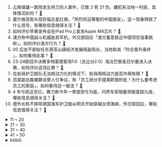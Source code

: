 1. 云南镇雄一医院发生持刀伤人事件，已致 2 死 21 伤，嫌犯系当地一村民，具体情况如何？ [:link:](https://www.zhihu.com/question/655233854)
2. 塞尔维亚街头现巨幅五星红旗，「热烈欢迎尊敬的中国朋友」，这一现象释放了什么信号，有哪些信息值得关注？ [:link:](https://www.zhihu.com/question/655160434)
3. 如何评价苹果发布会在iPad Pro上首发Apple M4芯片？ [:link:](https://www.zhihu.com/question/655276381)
4. 澳方称中国战斗机威胁其军机，外交部回应「澳方蓄意抵近中国领空滋事挑衅」，如何评价澳方行为？ [:link:](https://www.zhihu.com/question/655242590)
5. 00 后女干部拟任东莞茶山镇经济发展局副局长，当地称其「符合晋升条件 」，如何看待此事？ [:link:](https://www.zhihu.com/question/655233703)
6. 23-24欧冠半决赛多特蒙德客场1:0（总比分2:0）淘汰巴黎圣日尔曼进入决赛，如何评价这场比赛？ [:link:](https://www.zhihu.com/question/655285524)
7. 在航母护卫舰队无法核动力化的情况下，航母用核动力是否作用有限？ [:link:](https://www.zhihu.com/question/654937132)
8. 百度副总裁璩静谈管人引争议，称「员工闹分手提离职我秒批！为什么要考虑员工的家庭」，如何看待这一做法？ [:link:](https://www.zhihu.com/question/655203171)
9. 4 年亏损近百亿，赛力斯今年一季度扭亏为盈，问界车型销量贡献度超九成，哪些信息值得关注？ [:link:](https://www.zhihu.com/question/655212254)
10. 德外长称不排除德国海军护卫舰从明天开始穿越台湾海峡，外交部回应，哪些信息值得关注？ [:link:](https://www.zhihu.com/question/655218058)
<details>
<summary>11 ~ 20</summary>

11. 在编老师，婆婆车祸瘫痪，老公是辅警，我和老公谁该辞职带孩子吗？ [:link:](https://www.zhihu.com/question/654796206)
12. 鸿蒙智行全系 4 月蝉联新势力销量冠军，全系交付新车 29632 辆，，哪些信息值得关注？ [:link:](https://www.zhihu.com/question/655103309)
13. 一旦以色列全面入侵拉法和约旦河西岸，埃及、黎巴嫩和约旦进行地面军事干涉的可能性有多大？ [:link:](https://www.zhihu.com/question/654418133)
14. 考研名师汤家凤免单数学题出了个送分题却难倒众人遭吐槽，其回应称「怎么还有脸笑」，题目难度究竟有多大？ [:link:](https://www.zhihu.com/question/655210515)
15. 《庆余年》即将回归，原著中哪些角色和剧情让人意难平？ [:link:](https://www.zhihu.com/question/655233893)
16. 为什么大家对雷军的评价这么高？ [:link:](https://www.zhihu.com/question/651246802)
17. 为给爸爸攒心脏手术费，小伙月薪 4000 三年攒 13 万救爸爸，你怎么看？ [:link:](https://www.zhihu.com/question/655144941)
18. 嫦娥六号去月球快速挖土返回，为什么这次登月不携带月球车呢？ [:link:](https://www.zhihu.com/question/654850512)
19. 为什么大学里上课几乎没几个人听课? [:link:](https://www.zhihu.com/question/453139394)
20. 苹果首次推出 11 英寸和 13 英寸 iPad Air，配备 M2 芯片，有何亮点？你会考虑入手吗？ [:link:](https://www.zhihu.com/question/655276185)
</details>
<details>
<summary>21 ~ 30</summary>

21. 在婚姻中如何提升女性的情绪管理能力？ [:link:](https://www.zhihu.com/question/650172905)
22. 掘金和森林狼谁能晋级下一轮? [:link:](https://www.zhihu.com/question/654580995)
23. 刚进入职场，领导不喜欢你，你怎么办？ [:link:](https://www.zhihu.com/question/655038038)
24. 我国海军为什么感觉越来越强大起来? [:link:](https://www.zhihu.com/question/646792200)
25. 有能力跑马拉松的人，自行车骑行的能力是不是也很强？ [:link:](https://www.zhihu.com/question/654594629)
26. 孩子睡觉打呼噜真的会变笨吗？打呼噜该如何治疗？ [:link:](https://www.zhihu.com/question/655132311)
27. 哪些动物可以杀死东北虎？ [:link:](https://www.zhihu.com/question/565888353)
28. 问界就山西运城 M7 事故中相关技术问题发布说明回应四大疑问，哪些信息值得关注？ [:link:](https://www.zhihu.com/question/655131839)
29. 有没有一张照片捕捉到你家猫认真观察的瞬间？ [:link:](https://www.zhihu.com/question/650233844)
30. 官方回应4条高铁线票价调整的依据和考量，涨价后的高铁是否还有性价比优势？ [:link:](https://www.zhihu.com/question/655214325)
</details>
<details>
<summary>31 ~ 40</summary>

31. 为何萧炎都升四星斗尊了还在用八极崩？ [:link:](https://www.zhihu.com/question/653829119)
32. 如何看待 DeepSeek 发布的 MoE 大模型 DeepSeek-V2？ [:link:](https://www.zhihu.com/question/655172528)
33. 16-17世纪的战阵中火枪兵在敌人骑兵/近战步兵接近时如何应对？ [:link:](https://www.zhihu.com/question/654777800)
34. 黄金狂飙，钻石崩了，原因分别是什么？给相关行业带来了哪些影响？ [:link:](https://www.zhihu.com/question/655199129)
35. 刚开始跑步，跑 10 分钟就喘不过气来，怎么坚持下去？ [:link:](https://www.zhihu.com/question/653134700)
36. 为什么多姑娘活的好好的，尤二姐却被舆论杀死? [:link:](https://www.zhihu.com/question/564862237)
37. 究竟是谈钱伤感情还是谈感情伤钱？ [:link:](https://www.zhihu.com/question/35490984)
38. 美菲军演击沉中国制造船只，外交部回应「有关国家用精神胜利法搞自我安慰」，如何评价此次美菲联合军演？ [:link:](https://www.zhihu.com/question/655240683)
39. 如何看待 5 月 7 日苹果发布 ApplePencil Pro？该产品有何亮点？ [:link:](https://www.zhihu.com/question/655277332)
40. ASPLOS 2024有哪些值得关注的论文？ [:link:](https://www.zhihu.com/question/629886104)
</details>
<details>
<summary>41 ~ 50</summary>

41. 如果世界末日以全球高温的形式出现，那应如何自救？ [:link:](https://www.zhihu.com/question/543093974)
42. 《原神》中有哪些好用的跑图角色值得推荐？ [:link:](https://www.zhihu.com/question/655092884)
43. 你有什么值得分享的文案吗？ [:link:](https://www.zhihu.com/question/655034934)
44. 五一假期国内旅游出游2.95亿人次，游客花费共1668.9亿元，哪些信息值得关注？这个假期你去哪了？ [:link:](https://www.zhihu.com/question/655122102)
45. 苹果M4芯片发布，10核CPU+10核GPU，2024款iPad Pro首搭，还有哪些信息值得关注？ [:link:](https://www.zhihu.com/question/655277608)
46. 2024 季中冠军赛TL VS TES，如何评价这场比赛？ [:link:](https://www.zhihu.com/question/655240932)
47. 交易中有哪些第一性原理？ [:link:](https://www.zhihu.com/question/654901298)
48. 如何看待哈马斯领导人宣布同意停火方案，是什么原因让哈马斯同意停火？巴以双方能实现真正停火吗？ [:link:](https://www.zhihu.com/question/655185645)
49. 洗烘套装进化到什么程度，才算是彻底解决了家庭洗衣的问题? [:link:](https://www.zhihu.com/question/655133178)
50. 5 月 7 日苹果举行新品发布会，有哪些亮点值得关注？ [:link:](https://www.zhihu.com/question/655210702)
</details><details>
<summary>bilibili</summary>

</details>